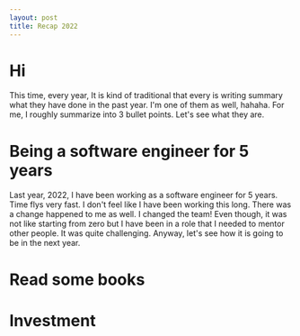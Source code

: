 ```yaml
---
layout: post
title: Recap 2022
---
```


# Hi

This time, every year, It is kind of traditional that every is writing summary what they have done in the past year. I'm one of them as well, hahaha. For me, I roughly summarize into 3 bullet points. Let's see what they are. 

# Being a software engineer for 5 years

Last year, 2022, I have been working as a software engineer for 5 years. Time flys very fast. I don't feel like I have been working this long. There was a change happened to me as well. I changed the team! Even though, it was not like starting from zero but I have been in a role that I needed to mentor other people. It was quite challenging. Anyway, let's see how it is going to be in the next year.

# Read some books

# Investment
